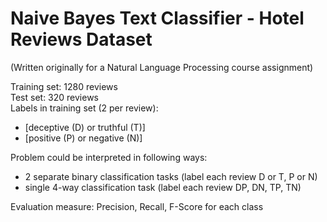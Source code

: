 # Naive Bayes Text Classifier - Hotel Reviews Dataset
(Written originally for a Natural Language Processing course assignment) 

Training set: 1280 reviews  
Test set: 320 reviews  
Labels in training set (2 per review): 
- [deceptive (D) or truthful (T)]
- [positive (P) or negative (N)] 

Problem could be interpreted in following ways:
- 2 separate binary classification tasks (label each review D or T, P or N)
- single 4-way classification task (label each review DP, DN, TP, TN)

Evaluation measure: Precision, Recall, F-Score for each class
